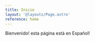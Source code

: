 ```yaml
---
title: Inicio
layout: '@layouts/Page.astro'
reference: home
---
```


Bienvenido! esta página está en Español!

